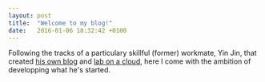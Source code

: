 ```yaml
---
layout: post
title:  "Welcome to my blog!"
date:   2016-01-06 18:32:42 +0100
---
```


Following the tracks of a particulary skillful (former) workmate, Yin Jin, that created [his own blog][yi-blog] and [lab on a cloud][yi-lab], here I come with the ambition of developping what he's started.

[yi-blog]: http://jinyi.me/
[yi-lab]: http://lab.jinyi.me/

